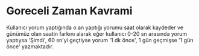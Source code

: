 # Goreceli Zaman Kavrami
Kullanıcı yorum yaptığında o an yaptığı yorumu saat olarak kaydeder ve günümüz olan saatin farkını alarak eğer kullanıcı 0-20 sn arasında yorum yaptıysa 'Şimdi', 60 sn'yi geçtiyse yorum '1 dk önce', 1 gün geçmişse '1 gün önce' yazmaktadır. 
